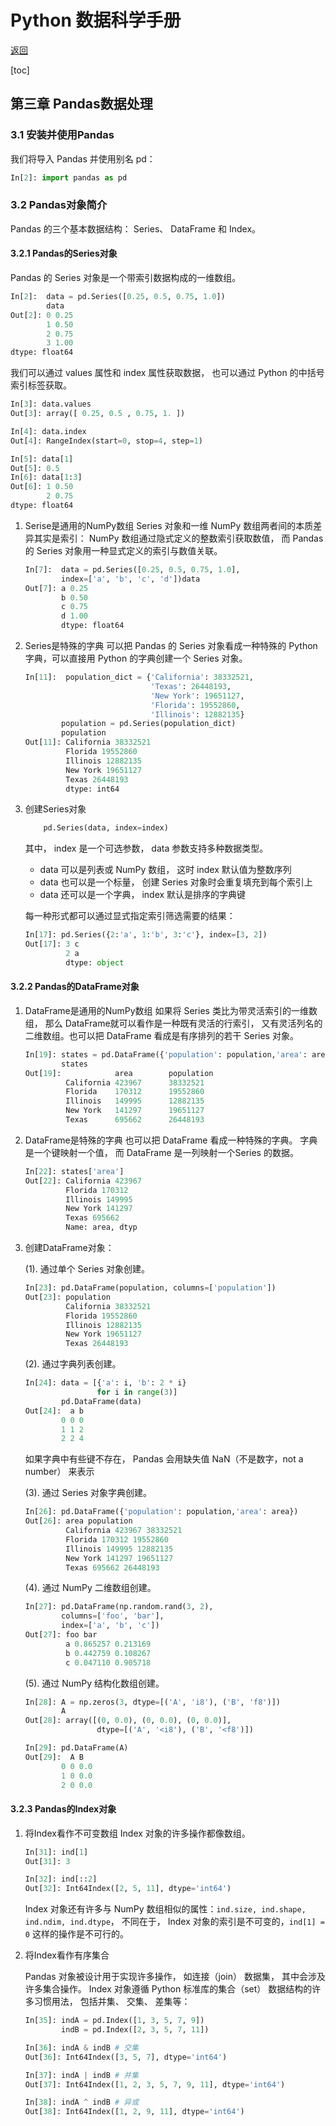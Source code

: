 # Python 数据科学手册

[返回](./index.md)

[toc]

## 第三章 Pandas数据处理

### 3.1 安装并使用Pandas

我们将导入 Pandas 并使用别名 pd：

```python
In[2]: import pandas as pd
```

### 3.2 Pandas对象简介

Pandas 的三个基本数据结构： Series、 DataFrame 和 Index。

#### 3.2.1 Pandas的Series对象

Pandas 的 Series 对象是一个带索引数据构成的一维数组。 

```python
In[2]:  data = pd.Series([0.25, 0.5, 0.75, 1.0])
        data
Out[2]: 0 0.25
        1 0.50
        2 0.75
        3 1.00
dtype: float64
```

我们可以通过 values 属性和 index 属性获取数据， 也可以通过 Python 的中括号索引标签获取。

```python
In[3]: data.values
Out[3]: array([ 0.25, 0.5 , 0.75, 1. ])

In[4]: data.index
Out[4]: RangeIndex(start=0, stop=4, step=1)

In[5]: data[1]
Out[5]: 0.5
In[6]: data[1:3]
Out[6]: 1 0.50
        2 0.75
dtype: float64
```

01. Serise是通用的NumPy数组
    Series 对象和一维 NumPy 数组两者间的本质差异其实是索引： NumPy 数组通过隐式定义的整数索引获取数值， 而 Pandas 的 Series 对象用一种显式定义的索引与数值关联。

    ```python
    In[7]:  data = pd.Series([0.25, 0.5, 0.75, 1.0],
            index=['a', 'b', 'c', 'd'])data
    Out[7]: a 0.25
            b 0.50
            c 0.75
            d 1.00
            dtype: float64
    ```

02. Series是特殊的字典
    可以把 Pandas 的 Series 对象看成一种特殊的 Python 字典，可以直接用 Python 的字典创建一个 Series 对象。

    ```python
    In[11]:  population_dict = {'California': 38332521,
                                'Texas': 26448193,
                                'New York': 19651127,
                                'Florida': 19552860,
                                'Illinois': 12882135}
            population = pd.Series(population_dict)
            population
    Out[11]: California 38332521
             Florida 19552860
             Illinois 12882135
             New York 19651127
             Texas 26448193
             dtype: int64
    ```

03. 创建Series对象

    ```python
        pd.Series(data, index=index)
    ```

    其中， index 是一个可选参数， data 参数支持多种数据类型。

    * data 可以是列表或 NumPy 数组， 这时 index 默认值为整数序列
    * data 也可以是一个标量， 创建 Series 对象时会重复填充到每个索引上
    * data 还可以是一个字典， index 默认是排序的字典键

    每一种形式都可以通过显式指定索引筛选需要的结果：

    ```python
    In[17]: pd.Series({2:'a', 1:'b', 3:'c'}, index=[3, 2])
    Out[17]: 3 c
             2 a
             dtype: object
    ```

#### 3.2.2 Pandas的DataFrame对象

01. DataFrame是通用的NumPy数组
    如果将 Series 类比为带灵活索引的一维数组， 那么 DataFrame就可以看作是一种既有灵活的行索引， 又有灵活列名的二维数组。也可以把 DataFrame 看成是有序排列的若干 Series 对象。

    ```python
    In[19]: states = pd.DataFrame({'population': population,'area': area})
            states
    Out[19]:            area        population
             California 423967      38332521
             Florida    170312      19552860
             Illinois   149995      12882135
             New York   141297      19651127
             Texas      695662      26448193
    ```

02. DataFrame是特殊的字典
    也可以把 DataFrame 看成一种特殊的字典。 字典是一个键映射一个值， 而 DataFrame 是一列映射一个Series 的数据。

    ```python
    In[22]: states['area']
    Out[22]: California 423967
             Florida 170312
             Illinois 149995
             New York 141297
             Texas 695662
             Name: area, dtyp
    ```

03. 创建DataFrame对象：

    (1). 通过单个 Series 对象创建。

    ```python
    In[23]: pd.DataFrame(population, columns=['population'])
    Out[23]: population
             California 38332521
             Florida 19552860
             Illinois 12882135
             New York 19651127
             Texas 26448193
    ```

    (2). 通过字典列表创建。

    ```python
    In[24]: data = [{'a': i, 'b': 2 * i}
                    for i in range(3)]
            pd.DataFrame(data)
    Out[24]:  a b
            0 0 0
            1 1 2
            2 2 4
    ```

    如果字典中有些键不存在， Pandas 会用缺失值 NaN（不是数字，not a number） 来表示

    (3). 通过 Series 对象字典创建。

    ```python
    In[26]: pd.DataFrame({'population': population,'area': area})
    Out[26]: area population
             California 423967 38332521
             Florida 170312 19552860
             Illinois 149995 12882135
             New York 141297 19651127
             Texas 695662 26448193
    ```

    (4). 通过 NumPy 二维数组创建。

    ```python
    In[27]: pd.DataFrame(np.random.rand(3, 2),
            columns=['foo', 'bar'],
            index=['a', 'b', 'c'])
    Out[27]: foo bar
             a 0.865257 0.213169
             b 0.442759 0.108267
             c 0.047110 0.905718
    ```

    (5). 通过 NumPy 结构化数组创建。

    ```python
    In[28]: A = np.zeros(3, dtype=[('A', 'i8'), ('B', 'f8')])
            A
    Out[28]: array([(0, 0.0), (0, 0.0), (0, 0.0)],
                    dtype=[('A', '<i8'), ('B', '<f8')])

    In[29]: pd.DataFrame(A)
    Out[29]:  A B
            0 0 0.0
            1 0 0.0
            2 0 0.0
    ```

#### 3.2.3 Pandas的Index对象

01. 将Index看作不可变数组
    Index 对象的许多操作都像数组。 

    ```python
    In[31]: ind[1]
    Out[31]: 3

    In[32]: ind[::2]
    Out[32]: Int64Index([2, 5, 11], dtype='int64')
    ```

    Index 对象还有许多与 NumPy 数组相似的属性：`ind.size, ind.shape, ind.ndim, ind.dtype`， 不同在于， Index 对象的索引是不可变的，`ind[1] = 0` 这样的操作是不可行的。

02. 将Index看作有序集合

    Pandas 对象被设计用于实现许多操作， 如连接（join） 数据集， 其中会涉及许多集合操作。 Index 对象遵循 Python 标准库的集合（set） 数据结构的许多习惯用法， 包括并集、 交集、 差集等：

    ```python
    In[35]: indA = pd.Index([1, 3, 5, 7, 9])
            indB = pd.Index([2, 3, 5, 7, 11])

    In[36]: indA & indB # 交集
    Out[36]: Int64Index([3, 5, 7], dtype='int64')

    In[37]: indA | indB # 并集
    Out[37]: Int64Index([1, 2, 3, 5, 7, 9, 11], dtype='int64')

    In[38]: indA ^ indB # 异或
    Out[38]: Int64Index([1, 2, 9, 11], dtype='int64')
    ```


